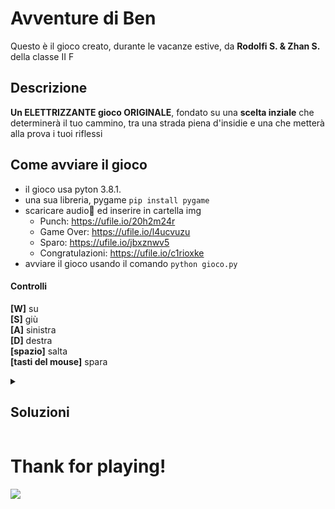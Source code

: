# Avventure di Ben

Questo è il gioco creato, durante le vacanze estive, da __Rodolfi S. & Zhan S.__ della classe II F

## Descrizione 

__Un ELETTRIZZANTE gioco ORIGINALE__, fondato su una __scelta inziale__ che determinerà il tuo cammino, tra una strada piena d'insidie e una che metterà alla prova i tuoi riflessi

## Come avviare il gioco
 
 - il gioco usa pyton 3.8.1.   
 - una sua libreria, pygame `pip install pygame` 
 - scaricare audio🎵 ed inserire in cartella img    
   - Punch:  https://ufile.io/20h2m24r
   - Game Over:  https://ufile.io/l4ucvuzu
   - Sparo:  https://ufile.io/jbxznwv5
   - Congratulazioni:  https://ufile.io/c1rioxke  
 - avviare il gioco usando il comando `python gioco.py`   

#### Controlli  

__[W]__ su  
__[S]__ giù  
__[A]__ sinistra    
__[D]__ destra    
__[spazio]__ salta    
__[tasti del mouse]__ spara   



<details>
<summary>
<H2>Soluzioni</H2>
</summary>
<p> 1. La vera uscita è quella di destra <br>         
    2. C'è una scala nascosta che inizia dal bordo a sinistra <br>     
    3. Il percorso è specchiato, uguale a quello di sinistra, ma trasperente. Ricorda di fare un bel salto lungo alla fine</p>     
<i> Tutti i livelli sono possibili e stati testati!!!</i>  
</details>

# Thank for playing!      
![](https://media.giphy.com/media/3oriOfmIO7XHzKVeEw/giphy.gif)

